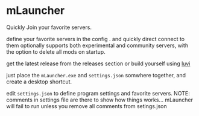 # mLauncher



Quickly Join your favorite servers.

define your favorite servers in the config . and quickly  direct connect to them
optionally supports both experimental and community servers, with the option to delete all mods on startup.

get the latest release from the releases section or build yourself using [luvi](https://github.com/luvit/luvi)



just place the `mLauncher.exe` and `settings.json` somwhere together, and create a desktop shortcut.

edit `settings.json` to define program settings and favorite servers.
NOTE: comments in settings file are there to show how things works... mLauncher will fail to run unless you remove all comments from setings.json
